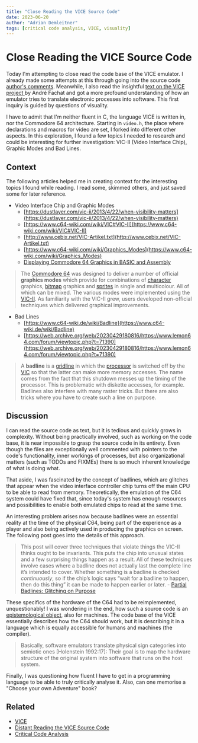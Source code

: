 ```yaml
---
title: "Close Reading the VICE Source Code"
date: 2023-06-20
author: "Adrian Demleitner"
tags: [critical code analysis, VICE, visuality]
---
```

# Close Reading the VICE Source Code
Today I'm attempting to close read the code base of the VICE emulator. I already made some attempts at this through going into the source code [author's comments](notes/Distant%20Reading%20the%20VICE%20Source%20Code.md#2023-05-24). Meanwhile, I also read the insightful [text on the VICE project ](literature/holtgenShiftRestoreEscapeRetrocomputingUnd2014.md) by André Fachat and got a more profound understanding of how an emulator tries to translate electronic processes into software. This first inquiry is guided by questions of visuality. 

I have to admit that I'm neither fluent in C, the language VICE is written in, nor the Commodore 64 architecture. Starting in `video.h`, the place where declarations and macros for video are set, I forked into different other aspects. In this exploration, I found a few topics I needed to research and could be interesting for further investigation: VIC-II (Video Interface Chip), Graphic Modes and Bad Lines.

## Context
The following articles helped me in creating context for the interesting topics I found while reading. I read some, skimmed others, and just saved some for later reference.

- Video Interface Chip and Graphic Modes
	- [https://dustlayer.com/vic-ii/2013/4/22/when-visibility-matters](https://dustlayer.com/vic-ii/2013/4/22/when-visibility-matters)
	- [https://www.c64-wiki.com/wiki/VIC#VIC-II](https://www.c64-wiki.com/wiki/VIC#VIC-II)
	- [http://www.cebix.net/VIC-Artikel.txt](http://www.cebix.net/VIC-Artikel.txt)
	- [https://www.c64-wiki.com/wiki/Graphics_Modes](https://www.c64-wiki.com/wiki/Graphics_Modes)
	- [Displaying Commodore 64 Graphics in BASIC and Assembly](https://www.youtube.com/watch?v=KWydVEX0n3g)

> The [Commodore 64](https://www.c64-wiki.com/wiki/Commodore_64 "Commodore 64") was designed to deliver a number of official **graphics modes** which provide for combinations of [character](https://www.c64-wiki.com/wiki/character "character") graphics, [bitmap](https://www.c64-wiki.com/index.php?title=bitmap&action=edit&redlink=1 "bitmap (page does not exist)") graphics and [sprites](https://www.c64-wiki.com/wiki/sprite "sprite") in single and multicolour. All of which can be mixed. The various modes were implemented using the [VIC-II](https://www.c64-wiki.com/wiki/VIC-II "VIC-II"). As familiarity with the VIC-II grew, users developed non-official techniques which delivered graphical improvements.

- Bad Lines
	- [https://www.c64-wiki.de/wiki/Badline](https://www.c64-wiki.de/wiki/Badline)
	- [https://web.archive.org/web/20230429180816/https://www.lemon64.com/forum/viewtopic.php?t=71390](https://web.archive.org/web/20230429180816/https://www.lemon64.com/forum/viewtopic.php?t=71390)

> A **badline** is a [gridline](https://www.c64-wiki.de/wiki/Rasterzeile "gridline") in which the [processor](https://www.c64-wiki.de/wiki/Prozessor "processor") is switched off by the [VIC](https://www.c64-wiki.de/wiki/VIC "VIC") so that the latter can make more memory accesses. The name comes from the fact that this shutdown messes up the timing of the processor. This is problematic with diskette accesses, for example. Badlines also interfere with many raster tricks. But there are also tricks where you have to create such a line on purpose.

## Discussion
I can read the source code as text, but it is tedious and quickly grows in complexity. Without being practically involved, such as working on the code base, it is near impossible to grasp the source code in its entirety. Even though the files are exceptionally well commented with pointers to the code's functionality, inner workings of processes, but also organizational matters (such as TODOs and FIXMEs) there is so much inherent knowledge of what is doing what.

That aside, I was fascinated by the concept of badlines, which are glitches that appear when the video interface controller chip turns off the main CPU to be able to read from memory. Theoretically, the emulation of the C64 system could have fixed that, since today's system has enough resources and possibilities to enable both emulated chips to read at the same time.

An interesting problem arises now because badlines were an essential reality at the time of the physical C64, being part of the experience as a player and also being actively used in producing the graphics on screen. The following post goes into the details of this approach.

> This post will cover three techniques that violate things the VIC-II thinks ought to be invariants. This puts the chip into unusual states and a few surprising things happen as a result. All of these techniques involve cases where a badline does not actually last the complete line it’s intended to cover. Whether something is a badline is checked _continuously_, so if the chip’s logic says “wait for a badline to happen, then do this thing” it can be made to happen earlier or later. - [Partial Badlines: Glitching on Purpose](https://bumbershootsoft.wordpress.com/2015/10/18/partial-badlines-glitching-on-purpose/)

These specifics of the hardware of the C64 had to be reimplemented, unquestionably! I was wondering in the end, how such a source code is an [epistemological object](literature/hoeltgenOPENHISTORY2020.md), also for machines. The code base of the VICE essentially describes how the C64 should work, but it is describing it in a language which is equally accessible for humans and machines (the compiler).

> Basically, software emulators translate physical sign categories into semiotic ones [Holenstein 1992:17]: Their goal is to map the hardware structure of the original system into software that runs on the host system.

Finally, I was questioning how fluent I have to get in a programming language to be able to truly critically analyse it. Also, can one memorise a "Choose your own Adventure" book?

## Related
- [VICE](notes/VICE.md)
- [Distant Reading the VICE Source Code](notes/Distant%20Reading%20the%20VICE%20Source%20Code.md)
- [Critical Code Analysis](notes/Critical%20Code%20Analysis.md)